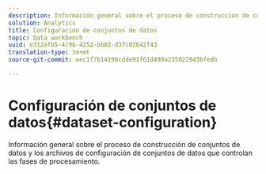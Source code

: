 ```yaml
---
description: Información general sobre el proceso de construcción de conjuntos de datos y los archivos de configuración de conjuntos de datos que controlan las fases de procesamiento.
solution: Analytics
title: Configuración de conjuntos de datos
topic: Data workbench
uuid: e312afb5-4c96-4252-bb02-d37c02642f43
translation-type: tm+mt
source-git-commit: aec1f7b14198cdde91f61d490a235022943bfedb

---
```



# Configuración de conjuntos de datos{#dataset-configuration}

Información general sobre el proceso de construcción de conjuntos de datos y los archivos de configuración de conjuntos de datos que controlan las fases de procesamiento.

